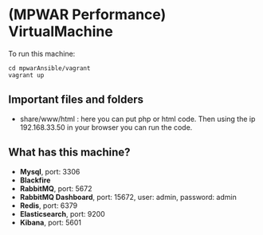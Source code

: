 # (MPWAR Performance) VirtualMachine

To run this machine:
```
cd mpwarAnsible/vagrant
vagrant up 
```

## Important files and folders
- share/www/html :  here you can put php or html code. Then using the ip 192.168.33.50 in your browser you can run the code.

## What has this machine?

- **Mysql**, port: 3306
- **Blackfire**
- **RabbitMQ**, port: 5672
- **RabbitMQ Dashboard**, port: 15672, user: admin, password: admin
- **Redis**, port: 6379
- **Elasticsearch**, port: 9200
- **Kibana**, port: 5601
